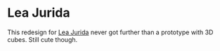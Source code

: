 <!--
  id: 2121
  slug: juridaii
  type: fortpolio
  content: <p>This redesign for <a href="http://www.jurida.com/">Lea Jurida</a> never got further than a prototype with 3D cubes. Still cute though.</p> 
  categories: frontend,3D,Flash,illustration,graphic design,interaction design
  tags: HTML,XML,Actionscript,Flash,interaction design,concept
  datefrom: 2010-09-04
  dateto: 2010-10-04
  incv: false
  inportfolio: true
  clients: Lea Jurida
  collaboration: 
  prizes: 
  thumbnail: jurida1.jpg
  image: jurida1.jpg
  images: jurida5.jpg,jurida0.jpg,jurida1.jpg,jurida2.jpg,jurida3.jpg,jurida4.jpg
-->

# Lea Jurida

<p>This redesign for <a href="http://www.jurida.com/">Lea Jurida</a> never got further than a prototype with 3D cubes. Still cute though.</p>

